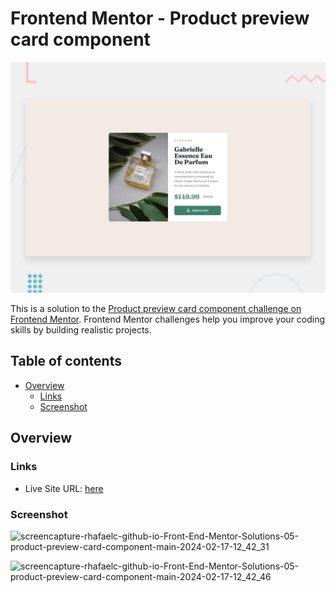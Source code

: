 # Frontend Mentor - Product preview card component

![Design preview for the Recipe page coding challenge](./design/desktop-preview.jpg)

This is a solution to the [Product preview card component challenge on Frontend Mentor](https://www.frontendmentor.io/challenges/product-preview-card-component-GO7UmttRfa). Frontend Mentor challenges help you improve your coding skills by building realistic projects.

## Table of contents

- [Overview](#overview)
  - [Links](#links)
  - [Screenshot](#screenshot)

## Overview

### Links

- Live Site URL: [here](https://rhafaelc.github.io/Front-End-Mentor-Solutions/05-product-preview-card-component-main/)

### Screenshot

![screencapture-rhafaelc-github-io-Front-End-Mentor-Solutions-05-product-preview-card-component-main-2024-02-17-12_42_31](https://github.com/rhafaelc/Front-End-Mentor-Solutions/assets/109317539/351d3498-eb76-49e5-80eb-aafc6b7622dc)

![screencapture-rhafaelc-github-io-Front-End-Mentor-Solutions-05-product-preview-card-component-main-2024-02-17-12_42_46](https://github.com/rhafaelc/Front-End-Mentor-Solutions/assets/109317539/ac0f5cde-55ee-424c-9a4d-cc544d006a09)

